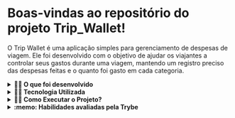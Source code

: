 # Boas-vindas ao repositório do projeto Trip_Wallet!
O Trip Wallet é uma aplicação simples para gerenciamento de despesas de viagem. Ele foi desenvolvido com o objetivo de ajudar os viajantes a controlar seus gastos durante uma viagem, mantendo um registro preciso das despesas feitas e o quanto foi gasto em cada categoria.
<details>
  <summary><strong>👨‍💻 O que foi desenvolvido</strong></summary><br />

  Neste projeto foi desenvolvido uma carteira de controle de gastos de viagem com um conversor de moedas, o projeto teve como base o projeto TrabeWallet do curso de desenvolvimento Web da Trybe, ao utilizar essa aplicação o usuário é ser capaz de:

  - Adicionar e remover um gasto;
  - Classicar despesas em uma categoria;
  - Visualizar uma tabelas com seus gastos;
  - Visualizar o total de gastos convertidos para o Real;
  - Verificar a cotação atual de moedas estrangeiras (suporta mais de 30 moedas).

  ![Screenshot](public/login.png)
  ![Screenshot](public/table.png)
</details>

<details>
  <summary><strong>👨‍💻 Tecnologia Utilizada</strong></summary><br />
  - React Native;
</details>

<details>
  <summary><strong>👨‍💻 Como Executar o Projeto?</strong></summary><br />

  - Clone o repositório: git clone https://github.com/tulioalcan/trip_wallet.git;
  - Acesse a pasta do projeto: cd trip_wallet;
  - Instale as dependências: npm install;
  - Inicie o servidor Expo: npm start;  

  Isso iniciará o aplicativo no seu emulador ou dispositivo conectado.
</details>

<details>
  <summary><strong>:memo: Habilidades avaliadas pela Trybe</strong></summary><br />

- Criar um _store_ Redux em aplicações React

- Criar _reducers_ no Redux em aplicações React

- Criar _actions_ no Redux em aplicações React

- Criar _dispatchers_ no Redux em aplicações React

- Conectar Redux aos componentes React

- Criar _actions_ assíncronas na sua aplicação React que faz uso de Redux.
</details>
